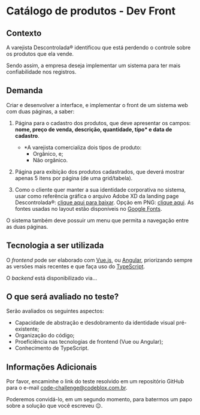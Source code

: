 # Catálogo de produtos - Dev Front

## Contexto

A varejista Descontrolada® identificou que está perdendo o controle sobre os produtos que ela vende.

Sendo assim, a empresa deseja implementar um sistema para ter mais confiabilidade nos registros.

## Demanda

Criar e desenvolver a interface, e implementar o front de um sistema web com duas páginas, a saber:

1. Página para o cadastro dos produtos, que deve apresentar os campos: **nome, preço de venda, descrição, quantidade, tipo\* e data de cadastro**.
    - *A varejista comercializa dois tipos de produto:
        - Orgânico, e;
        - Não orgânico.

2. Página para exibição dos produtos cadastrados, que deverá mostrar apenas 5 itens por página (de uma grid/tabela).

3. Como o cliente quer manter a sua identidade corporativa no sistema, usar como referência gráfica o arquivo Adobe XD da landing page Descontrolada®: [clique aqui para baixar](https://github.com/cblx/product-catalog-test-ui-ux/raw/main/descontrolada.xd). Opção em PNG: [clique aqui](https://github.com/cblx/product-catalog-test-ui-ux/raw/main/des-home.png). As fontes usadas no layout estão disponíveis no [Google Fonts](https://fonts.google.com/).

O sistema também deve possuir um menu que permita a navegação entre as duas páginas.

## Tecnologia a ser utilizada

O *frontend* pode ser elaborado com [Vue.js](https://vuejs.org/), ou [Angular](https://angular.io/), priorizando sempre as versões mais recentes e que faça uso do [TypeScript](https://www.typescriptlang.org/).

O *backend* está disponibilizado via...

## O que será avaliado no teste?

Serão avaliados os seguintes aspectos:
- Capacidade de abstração e desdobramento da identidade visual pré-existente;
- Organização do código;
- Proeficiência nas tecnologias de frontend (Vue ou Angular);
- Conhecimento de TypeScript.

## Informações Adicionais 

Por favor, encaminhe o link do teste resolvido em um repositório GitHub para o e-mail [code-challenge@codeblox.com.br](mailto:code-challenge@codeblox.com.br).

Poderemos convidá-lo, em um segundo momento, para batermos um papo sobre a solução que você escreveu 😉.
